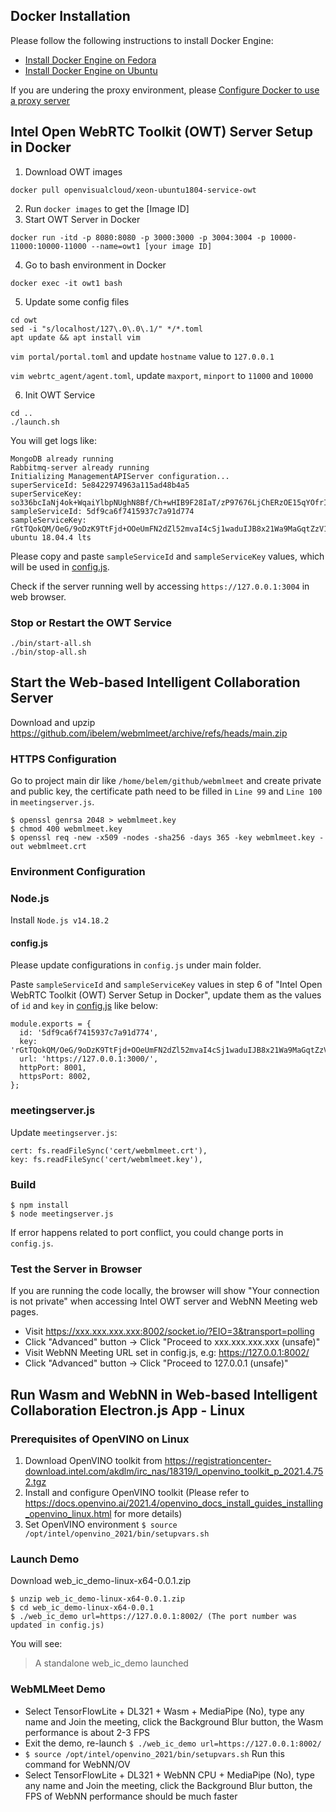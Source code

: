 ## Docker Installation

Please follow the following instructions to install Docker Engine:

- [Install Docker Engine on Fedora](https://docs.docker.com/engine/install/fedora/)
- [Install Docker Engine on Ubuntu](https://docs.docker.com/engine/install/ubuntu/)

If you are undering the proxy environment, please [Configure Docker to use a proxy server](https://docs.docker.com/network/proxy/)

## Intel Open WebRTC Toolkit (OWT) Server Setup in Docker

1. Download OWT images

`docker pull openvisualcloud/xeon-ubuntu1804-service-owt`

2. Run `docker images` to get the [Image ID]
3. Start OWT Server in Docker 
   
`docker run -itd -p 8080:8080 -p 3000:3000 -p 3004:3004 -p 10000-11000:10000-11000 --name=owt1 [your image ID]`

4. Go to bash environment in Docker

`docker exec -it owt1 bash`

5. Update some config files

```
cd owt
sed -i "s/localhost/127\.0\.0\.1/" */*.toml
apt update && apt install vim
```

`vim portal/portal.toml` and update `hostname` value to `127.0.0.1`

`vim webrtc_agent/agent.toml`, update `maxport`, `minport` to `11000` and `10000`

6. Init OWT Service 

```
cd ..
./launch.sh
```

You will get logs like:

```
MongoDB already running
Rabbitmq-server already running
Initializing ManagementAPIServer configuration...
superServiceId: 5e8422974963a115ad48b4a5
superServiceKey: so336bcIaNj4ok+WqaiYlbpNUghN8Bf/Ch+wHIB9F28IaT/zP97676LjChERzOE15qYOfrICVkffVDRbE/XqIYfdMTJKZOPuy5dWlHeIG3wGefbWoFntMecd8XrFSU9rZWUb/x6g+lnlctfYKgOK8V1QKuPS1Uk/6mzmkGwAet8=
sampleServiceId: 5df9ca6f7415937c7a91d774
sampleServiceKey: rGtTQokQM/OeG/9oDzK9TtFjd+OOeUmFN2dZl52mvaI4cSj1waduIJB8x21Wa9MaGqtZzV1KTWBvr7heBIgSjQjQyeBWI0RFzCTSyhFtd9jmZ994xE50Gkmb2zxkQYALef8oj8do3gT/cWfOfgq1zPooCkRtbMK1xm44Avduyj4=
ubuntu 18.04.4 lts
```
Please copy and paste `sampleServiceId` and `sampleServiceKey` values, which will be used in [config.js](../config.js).

Check if the server running well by accessing `https://127.0.0.1:3004` in web browser.


### Stop or Restart the OWT Service
   
```
./bin/start-all.sh
./bin/stop-all.sh
```

## Start the Web-based Intelligent Collaboration Server

Download and upzip https://github.com/ibelem/webmlmeet/archive/refs/heads/main.zip

### HTTPS Configuration

Go to project main dir like `/home/belem/github/webmlmeet` and create private and public key, the certificate path need to be filled in `Line 99` and `Line 100` in `meetingserver.js`.

```
$ openssl genrsa 2048 > webmlmeet.key
$ chmod 400 webmlmeet.key
$ openssl req -new -x509 -nodes -sha256 -days 365 -key webmlmeet.key -out webmlmeet.crt
```

### Environment Configuration

### Node.js

Install `Node.js v14.18.2`

#### config.js

Please update configurations in `config.js` under main folder.

Paste `sampleServiceId` and `sampleServiceKey` values in step 6 of "Intel Open WebRTC Toolkit (OWT) Server Setup in Docker", update them as the values of `id` and `key` in [config.js](../config.js) like below:

```
module.exports = {
  id: '5df9ca6f7415937c7a91d774',
  key: 'rGtTQokQM/OeG/9oDzK9TtFjd+OOeUmFN2dZl52mvaI4cSj1waduIJB8x21Wa9MaGqtZzV1KTWBvr7heBIgSjQjQyeBWI0RFzCTSyhFtd9jmZ994xE50Gkmb2zxkQYALef8oj8do3gT/cWfOfgq1zPooCkRtbMK1xm44Avduyj4=',
  url: 'https://127.0.0.1:3000/',
  httpPort: 8001,
  httpsPort: 8002,
};
```

### meetingserver.js

Update `meetingserver.js`:

```
cert: fs.readFileSync('cert/webmlmeet.crt'),
key: fs.readFileSync('cert/webmlmeet.key'),
```

### Build

```
$ npm install
$ node meetingserver.js 
```

If error happens related to port conflict, you could change ports in `config.js`.


### Test the Server in Browser

If you are running the code locally, the browser will show "Your connection is not private" when accessing Intel OWT server and WebNN Meeting web pages.

- Visit https://xxx.xxx.xxx.xxx:8002/socket.io/?EIO=3&transport=polling
- Click "Advanced" button -> Click "Proceed to xxx.xxx.xxx.xxx (unsafe)"
- Visit WebNN Meeting URL set in config.js, e.g: https://127.0.0.1:8002/
- Click "Advanced" button -> Click "Proceed to 127.0.0.1 (unsafe)"

## Run Wasm and WebNN in Web-based Intelligent Collaboration Electron.js App - Linux

### Prerequisites of OpenVINO on Linux

1. Download OpenVINO toolkit from https://registrationcenter-download.intel.com/akdlm/irc_nas/18319/l_openvino_toolkit_p_2021.4.752.tgz
2. Install and configure OpenVINO toolkit (Please refer to https://docs.openvino.ai/2021.4/openvino_docs_install_guides_installing_openvino_linux.html for more details)
3. Set OpenVINO environment `$ source /opt/intel/openvino_2021/bin/setupvars.sh`

### Launch Demo

Download web_ic_demo-linux-x64-0.0.1.zip

```
$ unzip web_ic_demo-linux-x64-0.0.1.zip
$ cd web_ic_demo-linux-x64-0.0.1
$ ./web_ic_demo url=https://127.0.0.1:8002/ (The port number was updated in config.js)
```

You will see:

> A standalone web_ic_demo launched

### WebMLMeet Demo

- Select TensorFlowLite + DL321 + Wasm + MediaPipe (No), type any name and Join the meeting, click the Background Blur button, the Wasm performance is about 2-3 FPS
- Exit the demo, re-launch `$ ./web_ic_demo url=https://127.0.0.1:8002/`
- `$ source /opt/intel/openvino_2021/bin/setupvars.sh` Run this command for WebNN/OV
- Select TensorFlowLite + DL321 + WebNN CPU + MediaPipe (No), type any name and Join the meeting, click the Background Blur button, the FPS of WebNN performance should be much faster
